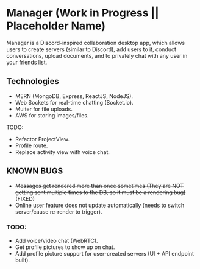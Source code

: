 # Manager (Work in Progress || Placeholder Name) #

Manager is a Discord-inspired collaboration desktop app, which allows users to create servers (similar to Discord), add users to it, conduct conversations, upload documents, and to privately chat with any user in your friends list.

## Technologies ##
- MERN (MongoDB, Express, ReactJS, NodeJS).
- Web Sockets for real-time chatting (Socket.io).
- Multer for file uploads.
- AWS for storing images/files.

TODO:
- Refactor ProjectView.
- Profile route.
- Replace activity view with voice chat.


## KNOWN BUGS ##
- ~~Messages get rendered more than once sometimes (They are NOT getting sent multiple times to the DB, so it must be a rendering bug)~~ (FIXED)
- Online user feature does not update automatically (needs to switch server/cause re-render to trigger).

### TODO: ###
- Add voice/video chat (WebRTC).
- Get profile pictures to show up on chat.
- Add profile picture support for user-created servers (UI + API endpoint built).

